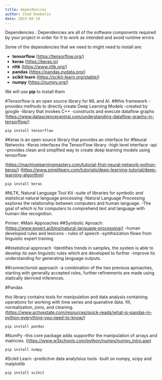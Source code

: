 ```yaml
---
title: dependencies
author: Chad Doebelin
date: 2022-04-10
---
```



Dependencies
: Dependencies are all of the software components required by your project in order for it to work as intended and avoid runtime errors

Some of the dependencies that we need to might need to install are:
- **tensorflow** (https://tensorflow.org/)
- **keras** (https://keras.io)
- **nltk** (https://www.nltk.org/)
- **pandas** (https://pandas.pydata.org/)
- **scikit learn** (https://scikit-learn.org/stable/)
- **numpy** (https://numpy.org/)


We will use **pip** to install them


#Tensorflow is an open source library for ML and AI. 
##this framework
-provides methods to directly create Deep Learning Models
-created by google
-library that invokes C++
-constructs and execute dataflow graphs
(https://www.datasciencecentral.com/understanding-dataflow-graphs-in-tensorflow/)

```
pip install tensorflow
```


#Keras is an open source library that provides an interface for #Neural Networks
-Keras interfaces the TensorFlow library
-high level interface 
-api
-provides clean and simplfied way to create deep learning models using tensorflow

(https://machinelearningmastery.com/tutorial-first-neural-network-python-keras/)
(https://www.simplilearn.com/tutorials/deep-learning-tutorial/deep-learning-algorithm)


```
pip install keras
```


#NLTK, Natural Language Tool Kit
-suite of libraries for symbolic and statistical natural language processing
-Natural Language Processing explores the relationship between computers and human language.
-The goal of which is for computers to comprehend text and language with human-like recognition.

Primer:
#Main Approaches
##Symbolic Aproach:(https://www.expert.ai/blog/natural-language-processing/)
-human developed rules and lexicons - rules of speech
-synthsization flows from linguistic expert training

##statistical approrach
-Identifies trends in samples, the system is able to develop its own linguistic rules which are developed to further 
-improve its understanding for generating language outputs.

##connectionist approach 
-a combination of the two previous aproaches, starting with generally accepted rules, further refinements are made using statically derrived inferences.

#Pandas 

this library contains tools for manipulation and data analysis 
containing operations for working with time series and quanative data.
fill, normalization, joins, and cleaning.
(https://www.activestate.com/resources/quick-reads/what-is-pandas-in-python-everything-you-need-to-know/)

```
pip install pandas
```


#NumPy
-this core package adds supportfor the manipulation of arrays and matricies.
(https://www.w3schools.com/python/numpy/numpy_intro.asp)

```
pip install numpy
```


#Scikit Learn
-predicitve data analytsius tools
-built on numpy, scipy and matplotlib

```
pip install scikit
```
